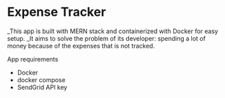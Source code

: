 # Expense Tracker

_This app is built with MERN stack and containerized with Docker for easy setup.
_It aims to solve the problem of its developer: spending a lot of money because of the expenses that is not tracked.

App requirements
  - Docker
  - docker compose
  - SendGrid API key
